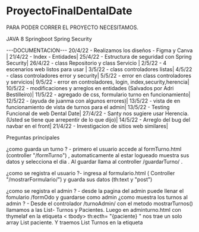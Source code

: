 # ProyectoFinalDentalDate

PARA PODER CORRER EL PROYECTO NECESITAMOS. 

JAVA 8
Springboot 
Spring Security 

---DOCUMENTACION---
20/4/22 - Realizamos los diseños - Figma y Canva |
21/4/22 - Index - Entidades|
25/4/22 - Estructura de seguridad con Spring Security|
26/4/22 - class Repositorio y class Servicio |
2/5/22 - 4 escenarios web listos para usar |
3/5/22 - class controladores listas| 
4/5/22 - class controladores error y security| 
5/5/22 - error en class controladores y servicios| 
9/5/22 - error en controladores, login, index,security,herencia| 
10/5/22 - modificaciones y arreglos en entidades (Salvados por Adri Bestilleiro)| 
11/5/22 - agregado de css, formulario turno en funcionamiento| 
12/5/22 - (ayuda de juanma con algunos errores)| 
13/5/22 - vista de en funcionamiento   de vista de turnos para el admin| 
13/5/22 - Testing Funcional de web Dental Date| 
27/4/22 - Santy nos sugiere usar Herencia. (Usted se tiene que arrepentir de lo que dijo)| 
14/5/22 - Arreglo del bug del navbar en el front| 
21/4/22 - Investigacion de sitios web similares|


Preguntas principales

¿como guarda un turno ? - primero el usuario accede al formTurno.html (controller "/formTurno") , automaticamente al estar logueado muestra sus datos y selecciona el dia . Al guardar llama al controller /guardarTurno/ .

¿como se registra el usuario ?- ingresa al formulario.html ( Controller "/mostrarFormulario/") y guarda sus datos  (th:text y "post")

¿como se registra el admin ? - desde la pagina del admin puede llenar el fomulario /formOdo y guardarse como admin
¿como muestra los turnos al admin ? - Desde el controlador /turnoAdmin/  con el metodo mostrarTurnos() 
llamamos a las List- Turnos y Pacientes. Luego en adminturno.html con thymelaf en  la etiqueta < tbody> th:ecth= "{paciente} "
nos trae un solo array List paciente. Y traemos List Turnos en la etiqueta <p th:etch= ${turnos] >

  
